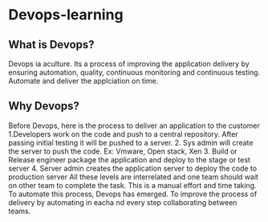 # Devops-learning


## What is Devops?

Devops ia aculture. Its a process of improving the application delivery by ensuring automation, quality, continuous monitoring and continuous testing. Automate and deliver the applciation on time.

## Why Devops?

Before Devops, here is the process to deliver an application to the customer 
  1.Developers work on the code and push to a central repository. After passing initial testing it will be pushed to a server.
  2. Sys admin will create the server to push the code. Ex: Vmware, Open stack, Xen
  3. Build or Release engineer package the application and deploy to the stage or test server
  4. Server admin creates the application server to deploy the code to production server
  All these levels are interrelated and one team should wait on other team to complete the task. This is a manual effort and time taking.
To automate this process, Devops has emerged. To improve the process of delivery by automating in eacha nd every step collaborating between teams.
